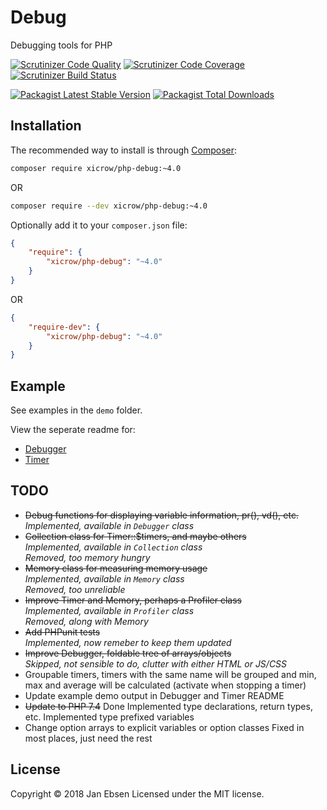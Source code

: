 # Debug

Debugging tools for PHP

[![Scrutinizer Code Quality](https://scrutinizer-ci.com/g/xicrow/php-debug/badges/quality-score.png?b=master)](https://scrutinizer-ci.com/g/xicrow/php-debug/?branch=master)
[![Scrutinizer Code Coverage](https://scrutinizer-ci.com/g/xicrow/php-debug/badges/coverage.png?b=master)](https://scrutinizer-ci.com/g/xicrow/php-debug/?branch=master)
[![Scrutinizer Build Status](https://scrutinizer-ci.com/g/xicrow/php-debug/badges/build.png?b=master)](https://scrutinizer-ci.com/g/xicrow/php-debug/build-status/master)

[![Packagist Latest Stable Version](https://poser.pugx.org/xicrow/php-debug/v/stable)](https://packagist.org/packages/xicrow/php-debug)
[![Packagist Total Downloads](https://poser.pugx.org/xicrow/php-debug/downloads)](https://packagist.org/packages/xicrow/php-debug)

## Installation

The recommended way to install is through [Composer](https://getcomposer.org/):

```bash
composer require xicrow/php-debug:~4.0
```
OR
```bash
composer require --dev xicrow/php-debug:~4.0
```

Optionally add it to your `composer.json` file:

```json
{
	"require": {
		"xicrow/php-debug": "~4.0"
	}
}
```
OR
```json
{
	"require-dev": {
		"xicrow/php-debug": "~4.0"
	}
}
```

## Example

See examples in the `demo` folder.

View the seperate readme for:

- [Debugger](Debugger.md)
- [Timer](Timer.md)

## TODO

- ~~Debug functions for displaying variable information, pr(), vd(), etc.~~  
  *Implemented, available in `Debugger` class*
- ~~Collection class for Timer::$timers, and maybe others~~  
  *Implemented, available in `Collection` class*  
  *Removed, too memory hungry*
- ~~Memory class for measuring memory usage~~  
  *Implemented, available in `Memory` class*  
  *Removed, too unreliable*
- ~~Improve Timer and Memory, perhaps a Profiler class~~  
  *Implemented, available in `Profiler` class*  
  *Removed, along with Memory*
- ~~Add PHPunit tests~~  
  *Implemented, now remeber to keep them updated*
- ~~Improve Debugger, foldable tree of arrays/objects~~  
  *Skipped, not sensible to do, clutter with either HTML or JS/CSS*
- Groupable timers, timers with the same name will be grouped and min, max and average will be calculated (activate when stopping a timer)
- Update example demo output in Debugger and Timer README
- ~~Update to PHP 7.4~~
  Done
  Implemented type declarations, return types, etc.
  Implemented type prefixed variables
- Change option arrays to explicit variables or option classes
  Fixed in most places, just need the rest

## License

Copyright &copy; 2018 Jan Ebsen Licensed under the MIT license.
